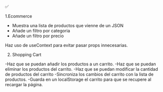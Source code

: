 ✅


1.Ecommerce

- Muestra una lista de productos que vienne de un JSON
- Añade un filtro por categoria
- Añade un filtro por precio

Haz uso de useContext para evitar pasar props innecesarias.

2. Shopping Cart

-Haz que se puedan añadir los productos a un carrito.
-Haz que se puedan eliminar los productos del carrito.
-Haz que se puedan modificar la cantidad de productos del carrito
-Sincroniza los cambios del carrito con la lista de productos.
-Guarda en un localStorage el carrito para que se recupere al recargar la página.